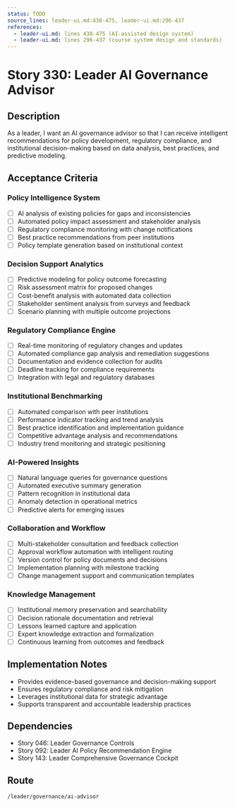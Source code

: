 ```yaml
---
status: TODO
source_lines: leader-ui.md:438-475, leader-ui.md:296-437
references:
  - leader-ui.md: lines 438-475 (AI-assisted design system)
  - leader-ui.md: lines 296-437 (course system design and standards)
---
```


# Story 330: Leader AI Governance Advisor

## Description
As a leader, I want an AI governance advisor so that I can receive intelligent recommendations for policy development, regulatory compliance, and institutional decision-making based on data analysis, best practices, and predictive modeling.

## Acceptance Criteria

### Policy Intelligence System
- [ ] AI analysis of existing policies for gaps and inconsistencies
- [ ] Automated policy impact assessment and stakeholder analysis
- [ ] Regulatory compliance monitoring with change notifications
- [ ] Best practice recommendations from peer institutions
- [ ] Policy template generation based on institutional context

### Decision Support Analytics
- [ ] Predictive modeling for policy outcome forecasting
- [ ] Risk assessment matrix for proposed changes
- [ ] Cost-benefit analysis with automated data collection
- [ ] Stakeholder sentiment analysis from surveys and feedback
- [ ] Scenario planning with multiple outcome projections

### Regulatory Compliance Engine
- [ ] Real-time monitoring of regulatory changes and updates
- [ ] Automated compliance gap analysis and remediation suggestions
- [ ] Documentation and evidence collection for audits
- [ ] Deadline tracking for compliance requirements
- [ ] Integration with legal and regulatory databases

### Institutional Benchmarking
- [ ] Automated comparison with peer institutions
- [ ] Performance indicator tracking and trend analysis
- [ ] Best practice identification and implementation guidance
- [ ] Competitive advantage analysis and recommendations
- [ ] Industry trend monitoring and strategic positioning

### AI-Powered Insights
- [ ] Natural language queries for governance questions
- [ ] Automated executive summary generation
- [ ] Pattern recognition in institutional data
- [ ] Anomaly detection in operational metrics
- [ ] Predictive alerts for emerging issues

### Collaboration and Workflow
- [ ] Multi-stakeholder consultation and feedback collection
- [ ] Approval workflow automation with intelligent routing
- [ ] Version control for policy documents and decisions
- [ ] Implementation planning with milestone tracking
- [ ] Change management support and communication templates

### Knowledge Management
- [ ] Institutional memory preservation and searchability
- [ ] Decision rationale documentation and retrieval
- [ ] Lessons learned capture and application
- [ ] Expert knowledge extraction and formalization
- [ ] Continuous learning from outcomes and feedback

## Implementation Notes
- Provides evidence-based governance and decision-making support
- Ensures regulatory compliance and risk mitigation
- Leverages institutional data for strategic advantage
- Supports transparent and accountable leadership practices

## Dependencies
- Story 046: Leader Governance Controls
- Story 092: Leader AI Policy Recommendation Engine
- Story 143: Leader Comprehensive Governance Cockpit

## Route
`/leader/governance/ai-advisor`